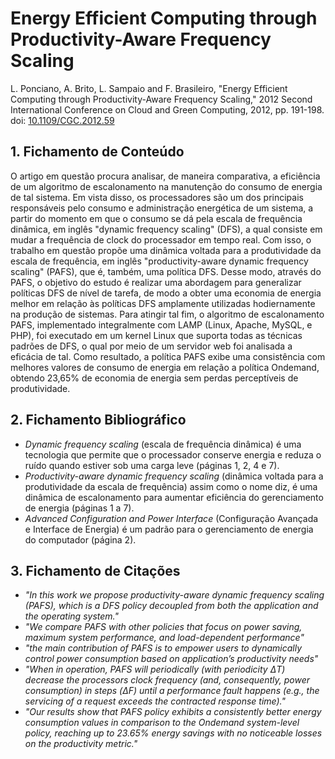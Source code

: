 # Energy Efficient Computing through Productivity-Aware Frequency Scaling

L. Ponciano, A. Brito, L. Sampaio and F. Brasileiro, "Energy Efficient Computing through Productivity-Aware Frequency Scaling," 2012 Second International Conference on Cloud and Green Computing, 2012, pp. 191-198. doi: [10.1109/CGC.2012.59](https://doi.org/10.1109/CGC.2012.59)


## 1. Fichamento de Conteúdo

O artigo em questão procura analisar, de maneira comparativa, a eficiência de um algoritmo de escalonamento na manutenção do consumo de energia de tal sistema. Em vista disso, os processadores são um dos principais responsáveis pelo consumo e administração energética de um sistema, a partir do momento em que o consumo se dá pela escala de frequência dinâmica, em inglês "dynamic frequency scaling" (DFS), a qual consiste em mudar a frequência de clock do processador em tempo real. Com isso, o trabalho em questão propõe uma dinâmica voltada para a produtividade da escala de frequência, em inglês "productivity-aware dynamic frequency scaling" (PAFS), que é, também, uma política DFS. Desse modo, através do PAFS, o objetivo do estudo é realizar uma abordagem para generalizar políticas DFS de nível de tarefa, de modo a obter uma economia de energia melhor em relação às políticas DFS amplamente utilizadas hodiernamente na produção de sistemas. Para atingir tal fim, o algoritmo de escalonamento PAFS, implementado integralmente com LAMP (Linux, Apache, MySQL, e PHP), foi executado em um kernel Linux que suporta todas as técnicas padrões de DFS, o qual por meio de um servidor web foi analisada a eficácia de tal. Como resultado, a política PAFS exibe uma consistência com melhores valores de consumo de energia em relação a política Ondemand, obtendo 23,65% de economia de energia sem perdas perceptíveis de produtividade.

## 2. Fichamento Bibliográfico

* _Dynamic frequency scaling_ (escala de frequência dinâmica) é uma tecnologia que permite que o processador conserve energia e reduza o ruído quando estiver sob uma carga leve (páginas 1, 2, 4 e 7).
* _Productivity-aware dynamic frequency scaling_ (dinâmica voltada para a produtividade da escala de frequência) assim como o nome diz, é uma dinâmica de escalonamento para aumentar eficiência do gerenciamento de energia (páginas 1 a 7).
* _Advanced Configuration and Power Interface_ (Configuração Avançada e Interface de Energia) é um padrão para o gerenciamento de energia do computador (página 2).

## 3. Fichamento de Citações
* _"In this work we propose productivity-aware dynamic frequency scaling (PAFS), which is a DFS policy decoupled from both the application and the operating system."_
* _"We compare PAFS with other policies that focus on power saving, maximum system performance, and load-dependent performance"_
* _"the main contribution of PAFS is to empower users to dynamically control power consumption based on application’s productivity needs"_
* _"When in operation, PAFS will periodically (with periodicity ΔT) decrease the processors clock frequency (and, consequently, power consumption) in steps (ΔF) until a performance fault happens (e.g., the servicing of a request exceeds the contracted response time)."_
* _"Our results show that PAFS policy exhibits a consistently better energy consumption values in comparison to the Ondemand system-level policy, reaching up to 23.65% energy savings with no noticeable losses on the productivity metric."_


